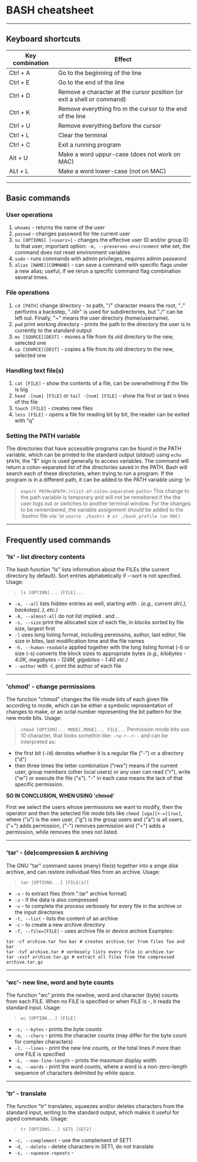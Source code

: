 # BASH cheatsheet
---

## Keyboard shortcuts

|Key combination|Effect|
|---|---|
|Ctrl + A|Go to the beginning of the line|
|Ctrl + E|Go to the end of the line|
|Ctrl + D|Remove a character at the cursor position (or exit a shell or command)|
|Ctrl + K|Remove everything fro m the cursor to the end of the line|
|Ctrl + U|Remove everything before the cursor|
|Ctrl + L|Clear the terminal|
|Ctrl + C|Exit a running program|
|Alt + U|Make a word uppur-case (does not work on MAC)|
|ALt + L|Make a word lower-case (not on MAC)|

---

## Basic commands

### User operations
1. `whoami` - returns the name of the user
2. `passwd` - changes password for hte current user
3. `su [OPTIONS] [<users>]` - changes the effective user ID and/or group ID to that user; important option: `-m, --preserves-environment` whe set, the command does not reset environment variables
4. `sudo` - runs commands with admin privileges, requires admin password
5. `alias [NAME][COMMAND]` - can save a command with specific flags under a new alias; useful, if we rerun a specific command flag combination several times.

### File operations
1. `cd [PATH]` change directory - to path, "/" character means the root, ".." performs a backstep, "./dir" is used for subdirectories, but "./" can be left out. Finally, "~" means the user directory (home/username).
2. `pwd` print working directory - prints the path to the directory the user is in currently to the standard output
3. `mv [SOURCE][DEST]` - moves a file from its old directory to the new, selected one
4. `cp [SOURCE][DEST]` - copies a file from its old directory to the new, selected one

### Handling text file(s)
1. `cat [FILE]` - show the contents of a file, can be overwhelming if the file is big
2. `head -[num] [FILE]` or `tail -[num] [FILE]` - show the first or last n lines of the file
3. `touch [FILE]` - creates new files
4. `less [FILE]` - opens a file for reading bit by bit, the reader can be exited with "q"

### Setting the PATH variable
The directories that have accessible programs can be found in the PATH variable, which can be printed to the standard output (stdout) using `echo $PATH`, the "$" sign is used generally to access variables. The command will return a colon-separated list of the directories saved in the PATH. Bash will search each of these directories, when trying to run a program. If the program is in a different path, it can be added to the PATH variable using: \n
> ```export PATH=$PATH:/<list-of-colon-separated-paths>```
This change to the path variable is temporary and will not be remebered if the the user logs out or switches to another terminal window. For the changes to be remembered, the variable assignment should be added to the .bashrc file via: \n
> ```source ./bashrc # or ./bash_profile (on MAC) ```

---
## Frequently used commands

### 'ls' - list directory contents

The bash function "ls" lists information about the FILEs (the current directory by default).  Sort entries alphabetically if --sort is not specified. Usage:
> ```ls [OPTION]... [FILE]...```
- `-a, --all` lists hidden entries as well, starting with . *(e.g., current dir(.), backstep(..), etc.)*
- `-A, --almost-all` do not list implied . and ..
- `-s, --size`  print the allocated size of each file, in blocks sorted by file size, largest first
- `-l` uses long listing format, including permissins, author, last editor, file size in bites, last modification time and the file names
- `-h, --human-readable` applied together with the long listing format (-l) or size (-s) converts the block sizes to appropriate bytes *(e.g., kilobytes - 4.0K, megabytes - 124M, gigabites - 1.4G etc.)* 
- `--author` with -l, print the author of each file

---

### 'chmod' - change permissions

The function "chmod"  changes the file mode bits of each given file according to mode, which can be either a symbolic representation of changes to make, or an octal number representing the bit pattern for the new mode bits. Usage:
> ```chmod [OPTION]... MODE[,MODE]... FILE...```
Permission mode bits use 10 character, that looks somethin like: `-rw-r--r--` and can be interpreted as:
- the first bit (-/d) denotes whether it is a regular file ("-") or a directory ("d")
- then three times the letter combination ("rwx") means if the current user, group members (other local users) or any user can read ("r"), write ("w") or execute the file ("x"). "-" in each case means the lack of that specific permission.

**SO IN CONCLUSION, WHEN USING 'chmod'**

First we select the users whose permissions we want to modify, then the operator and then the selected file mode bits like `chmod [uga][+-=][rwx]`, where ("u") is the own user, ("g") is the group users and ("a") is all users, ("+") adds permission, ("-") removes permission and ("=") adds a permission, while removes the ones not listed.

---

### 'tar' - (de)compression & archiving
 The GNU "tar" command saves (many) file(s) together into a singe disk archive, and can restore individual files from an archive. Usage:
 > ```tar [OPTIONS...] [FILE(s)]``` 
- `-x` - to extract files (from ".tar" archive format)
- `-z` - if the data is also compressed
- `-v` - to complete the process verbosely for every file in the archive or the input directories
- `-t, --list` - lists the content of an archive
- `-c` - to create a new archive directory
- `-f, --file=[FILE]` - uses archive file or device archive
Examples:
```
tar -cf archive.tar foo bar # creates archive.tar from files foo and bar
tar -tvf archive.tar # verbosely lists every file in archive.tar
tar -xvzf archive.tar.gz # extract all files from the compressed archive.tar.gz 
``` 

---

### 'wc'- new line, word and byte counts

The function "wc" prints the newline, word and character (byte) counts from each FILE. When no FILE is specified or when FILE is -, it reads the standard input. Usage:
> ```wc [OPTION...] [FILE]```
- `-c, --bytes` - prints the byte counts
- `-m, --chars` - prints the character counts (may differ for the byte count for complex characters)
- `-l, --lines` - print the new line counts, or the total lines if more than one FILE is specified
- `-L, --max-line-length` - prints the maximum display width
- `-w, --words` - print the word counts, where a word is a non-zero-length sequence of characters delimited by white space.

---

### 'tr' - translate

The function "tr" translates, squeezes and/or deletes characters from the standard input, writing to the standard output, which makes it useful for piped commands. Usage:
> ```tr [OPTIONS...] SET1 [SET2]```
- `-c, --complement` - use the complement of SET1
- `-d, --delete` - delete characters in SET1, do not translate
- `-s, --squeeze-repeats` - 
